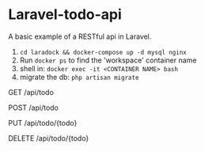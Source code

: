 # Laravel-todo-api

A basic example of a RESTful api in Laravel.

1. `cd laradock && docker-compose up -d mysql nginx`
2. Run `docker ps` to find the 'workspace' container name
3. shell in: `docker exec -it <CONTAINER NAME> bash`
4. migrate the db: `php artisan migrate`

GET /api/todo

POST /api/todo

PUT /api/todo/{todo}

DELETE /api/todo/{todo}
